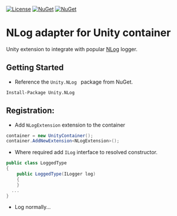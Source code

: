 [![License](https://img.shields.io/badge/license-apache%202.0-60C060.svg)](https://github.com/IoC-Unity/NLog/blob/master/LICENSE)
[![NuGet](https://img.shields.io/nuget/dt/Unity.NLog.svg)](https://www.nuget.org/packages/Unity.NLog)
[![NuGet](https://img.shields.io/nuget/v/Unity.NLog.svg)](https://www.nuget.org/packages/Unity.NLog)


# NLog adapter for Unity container
Unity extension to integrate with popular [NLog](https://github.com/nlog/nlog) logger.

## Getting Started
- Reference the `Unity.NLog ` package from NuGet.
```
Install-Package Unity.NLog 
```

## Registration:
- Add `NLogExtension` extension to the container

```C#
container = new UnityContainer();
container.AddNewExtension<NLogExtension>();
```
- Where required add `ILog` interface to resolved constructor. 

```C#
public class LoggedType
{
    public LoggedType(ILogger log)
    {
    }
  ...
}
```
- Log normally...
